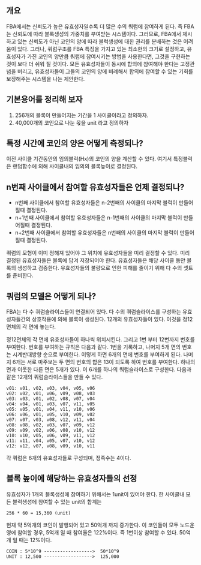 ## 개요
FBA에서는 신뢰도가 높은 유효성자일수록 더 많은 수의 쿼럼에 참여하게 된다.
즉 FBA는 신뢰도에 따라 블록생성의 가중치를 부여받는 시스템이다.
그러므로, FBA에서 제시하고 있는 신뢰도가 아닌 코인의 양에 따라
블럭생성에 대한 권리를 분배하는 것은 어려움이 있다.
그러나, 쿼럼구조를 FBA 특징을 가지고 있는 최소한의 크기로 설정하고,
유효성자가 가진 코인의 양만큼 쿼럼에 참여시키는 방법을 사용한다면,
그것을 구현하는 것이 보다 더 쉬워 질 것이다.
모든 유효성자들이 동시에 합의에 참여해야 한다는 고정관념을 버리고,
유효성자들이 그들의 코인의 양에 비례해서 합의에 참여할 수 있는
기회를 보장해주는 시스템을 나는 제안한다.

## 기본용어를 정리해 보자
1. 256개의 블록이 만들어지는 기간을 1 사이클이라고 정의하자.
2. 40,000개의 코인으로 나눈 몫을  unit 라고 정의하자

## 특정 시간에 코인의 양은 어떻게 측정되나?
이전 사이클 기간동안의 임의블럭(Hx)의 코인의 양을 계산할 수 있다.
여기서 특정블럭은 랜덤함수에 의해 사이클내의 임의의 블록높이로 결정된다.

## n번째 사이클에서 참여할 유효성자들은 언제 결정되나?
* n번째 사이클에서 참여할 유효성자들은 n-2번째의 사이클의 마지막 블럭이 만들어질때 결정된다.
* n+1번째 사이클에서 참여할 유효성자들은 n-1번째의 사이클의 마지막 블럭이 만들어질때 결정된다.
* n+2번째 사이클에서 참여할 유효성자들은 n번째의 사이클의 마지막 블럭이 만들어질때 결정된다.

쿼럼의 모형이 이미 정해져 있어야 그 위치에 유효성자들을 미리 결정할 수 있다.
미리 결정된 유효성자들은 블록에 담겨 저장되어야 한다.
유효성자들은 해당 사이클 동안 블록의 생성하고 검증한다.
유효성자들의 불량으로 인한 피해를 줄이기 위해 다 수의 셋트를 준비한다.

## 쿼럼의 모델은 어떻게 되나?
FBA는 다 수 쿼럼슬라이스들이 연결되어 있다.
다 수의 쿼럼슬라이스를 구성하는 유효성자들간의 상호작용에
의해 블록이 생성된다.
12개의 유효성자들이 있다. 이것을 정12면체의 각 면에 놓는다.

정12면체의 각 면에 유효성자들이 하나씩 위치시킨다.
그리고 1번 부터 12번까지 번호를 부여한다. 번호를 부여하는 규칙은 다음과 같다.
1번을 기록하고, 나머지 5개 면의 번호는 시계반대방향 순으로 부여한다.
이렇게 하면 6개의 면에 번호를 부여하게 된다.
나머지 6개는 서로 마주보는 두 면의 번호의 합은 13이 되도록 하여 번호를 부여한다.
하나의 면과 이웃한 다른 면은 5개가 있다.
이 6개를 하나의 쿼럼슬라이스로 구성한다.
다음과 같은 12개의 쿼럼슬라이스들을 만들 수 있다.

```
v01: v01, v02, v03, v04, v05, v06
v02: v02, v01, v06, v09, v08, v03
v03: v03, v01, v02, v08, v07, v04
v04: v04, v01, v03, v07, v11, v05
v05: v05, v01, v04, v11, v10, v06
v06: v06, v01, v05, v10, v09, v02
v07: v07, v03, v08, v12, v11, v04
v08: v08, v02, v03, v07, v09, v12
v09: v09, v02, v06, v08, v10, v12
v10: v10, v05, v06, v09, v11, v12
v11: v11, v04, v05, v07, v10, v12
v12: v12, v07, v08, v09, v10, v11
```
각 쿼럼은 6개의 유효성자들로 구성되며, 정족수는 4이다.

## 블록 높이에 해당하는 유효성자들의 선정
유효성자가 1개의 블록생성에 참여하기 위해서는 1unit이 있어야 한다.
한 사이클내 모든 블럭생성에 참여할 수 있는 unit의 합계는

```
256 * 60 = 15,360 (unit)
```

현재 약 5억개의 코인이 발행되어 있고 50억개 까지 증가한다.
이 코인들이 모두 노드운영에 참여할 경우,
5억개 일 때 참여율은 122%이다. 즉 1번이상 참여할 수 있다.
50억개 일 때는 12%이다.

```
COIN : 5*10^9 ------------------>  50*10^9
UNIT : 12,500 ------------------>  125,000
```
